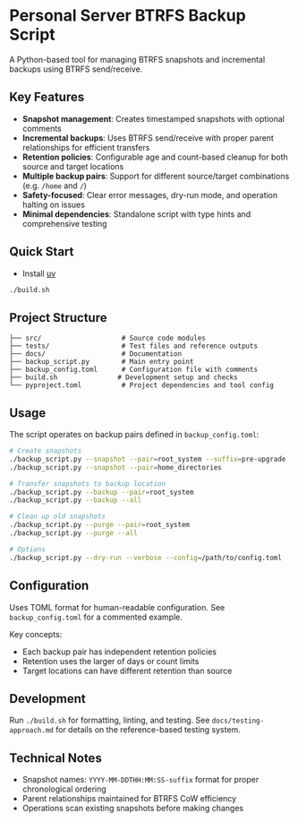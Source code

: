 # Personal Server BTRFS Backup Script

A Python-based tool for managing BTRFS snapshots and incremental backups using BTRFS send/receive.

## Key Features

- **Snapshot management**: Creates timestamped snapshots with optional comments
- **Incremental backups**: Uses BTRFS send/receive with proper parent relationships for efficient transfers
- **Retention policies**: Configurable age and count-based cleanup for both source and target locations
- **Multiple backup pairs**: Support for different source/target combinations (e.g. `/home` and `/`)
- **Safety-focused**: Clear error messages, dry-run mode, and operation halting on issues
- **Minimal dependencies**: Standalone script with type hints and comprehensive testing

## Quick Start

- Install [uv](https://docs.astral.sh/uv/)

```bash
./build.sh
```

## Project Structure

```
├── src/                    # Source code modules
├── tests/                  # Test files and reference outputs
├── docs/                   # Documentation
├── backup_script.py        # Main entry point
├── backup_config.toml      # Configuration file with comments
├── build.sh               # Development setup and checks
└── pyproject.toml          # Project dependencies and tool config
```

## Usage

The script operates on backup pairs defined in `backup_config.toml`:

```bash
# Create snapshots
./backup_script.py --snapshot --pair=root_system --suffix=pre-upgrade
./backup_script.py --snapshot --pair=home_directories

# Transfer snapshots to backup location
./backup_script.py --backup --pair=root_system
./backup_script.py --backup --all

# Clean up old snapshots
./backup_script.py --purge --pair=root_system
./backup_script.py --purge --all

# Options
./backup_script.py --dry-run --verbose --config=/path/to/config.toml
```

## Configuration

Uses TOML format for human-readable configuration. See `backup_config.toml` for a commented example.

Key concepts:
- Each backup pair has independent retention policies
- Retention uses the larger of days or count limits
- Target locations can have different retention than source

## Development

Run `./build.sh` for formatting, linting, and testing. See `docs/testing-approach.md` for details on the reference-based testing system.

## Technical Notes

- Snapshot names: `YYYY-MM-DDTHH:MM:SS-suffix` format for proper chronological ordering
- Parent relationships maintained for BTRFS CoW efficiency
- Operations scan existing snapshots before making changes

